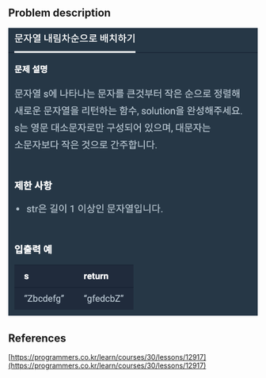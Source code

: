 ## Problem description
![Problem description](./Problem-12917.png)

## References
[https://programmers.co.kr/learn/courses/30/lessons/12917](https://programmers.co.kr/learn/courses/30/lessons/12917)
